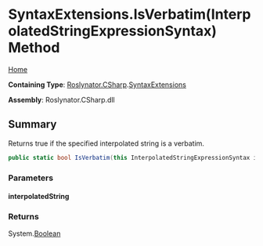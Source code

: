 # SyntaxExtensions\.IsVerbatim\(InterpolatedStringExpressionSyntax\) Method

[Home](../../../../README.md)

**Containing Type**: [Roslynator.CSharp](../../README.md)\.[SyntaxExtensions](../README.md)

**Assembly**: Roslynator\.CSharp\.dll

## Summary

Returns true if the specified interpolated string is a verbatim\.

```csharp
public static bool IsVerbatim(this InterpolatedStringExpressionSyntax interpolatedString)
```

### Parameters

#### interpolatedString





### Returns

System\.[Boolean](https://docs.microsoft.com/en-us/dotnet/api/system.boolean)

